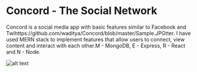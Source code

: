 # Concord -  The Social Network

Concord is a social media app with basic features similar to Facebook and Twihttps://github.com/waditya/Concord/blob/master/Sample.JPGtter. I have used MERN stack to implement features that allow users to connect, view content and interact with each other.M - MongoDB, E - Express, R - React and N - Node.

![alt text](https://raw.githubusercontent.com/waditya/Concord/master/blob/master/Sample.JPG)


